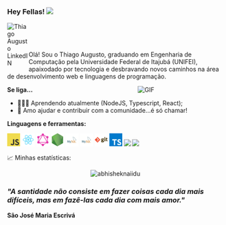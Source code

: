 ### Hey Fellas! <img src="https://media.giphy.com/media/hvRJCLFzcasrR4ia7z/giphy.gif" width="25px">

<a href="https://www.linkedin.com/in/thiago-augusto-b6359b1a3/">
  <img align="left" alt="Thiago Augusto LinkedIN" width="50px" src="https://raw.githubusercontent.com/peterthehan/peterthehan/master/assets/linkedin.svg" />
</a>

<br />
<br />
<br />

Olá! Sou o Thiago Augusto, graduando em Engenharia de Computação pela Universidade Federal de Itajubá (UNIFEI), apaixodado por tecnologia e desbravando novos caminhos na área de desenvolvimento web e linguagens de programação.

  <img align="right" alt="GIF" src="https://media.giphy.com/media/Q7SKqn3G97xpmfSOvG/giphy.gif" width="200" />
  
**Se liga...**

- 👨🏽‍💻 Aprendendo atualmente (NodeJS, Typescript, React); 
- 💬 Amo ajudar e contribuir com a comunidade...é só chamar!

**Linguagens e ferramentas:**  

<code><img height="30" src="https://raw.githubusercontent.com/github/explore/80688e429a7d4ef2fca1e82350fe8e3517d3494d/topics/javascript/javascript.png"></code>
<code><img height="30" src="https://raw.githubusercontent.com/github/explore/80688e429a7d4ef2fca1e82350fe8e3517d3494d/topics/react/react.png"></code>
<code><img height="30" src="https://raw.githubusercontent.com/github/explore/5c058a388828bb5fde0bcafd4bc867b5bb3f26f3/topics/graphql/graphql.png"></code>
<code><img height="30" src="https://raw.githubusercontent.com/github/explore/80688e429a7d4ef2fca1e82350fe8e3517d3494d/topics/nodejs/nodejs.png"></code>
<code><img height="30" src="https://raw.githubusercontent.com/github/explore/80688e429a7d4ef2fca1e82350fe8e3517d3494d/topics/mysql/mysql.png"></code>
<code><img height="30" src="https://raw.githubusercontent.com/github/explore/80688e429a7d4ef2fca1e82350fe8e3517d3494d/topics/mysql/mysql.png"></code>
<code><img height="30" src="https://raw.githubusercontent.com/github/explore/80688e429a7d4ef2fca1e82350fe8e3517d3494d/topics/git/git.png"></code>
<code><img height="30" src="https://raw.githubusercontent.com/github/explore/80688e429a7d4ef2fca1e82350fe8e3517d3494d/topics/typescript/typescript.png"></code>
<code><img height="30" src="https://user-images.githubusercontent.com/51785898/91358318-ff3ec280-e7c8-11ea-9d80-c8e249594078.png"></code>
<code><img height="30" src="https://user-images.githubusercontent.com/51785898/91357841-3fea0c00-e7c8-11ea-91de-947891a2dec6.png"></code>


📈 Minhas estatísticas:

<p align="center"> <img src="https://github-readme-stats.vercel.app/api?username=thiagoaugusto-as&show_icons=true&theme=gotham" alt="abhisheknaiidu" />

### **<i>"A santidade não consiste em fazer coisas cada dia mais difíceis, mas em fazê-las cada dia com mais amor."</i>**
**São José Maria Escrivá**


